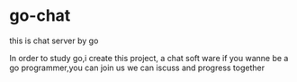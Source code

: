 # go-chat
this is chat server by go

In order to study go,i create this project, a chat soft ware
if you wanne be a go programmer,you can join us
we can iscuss and progress together
